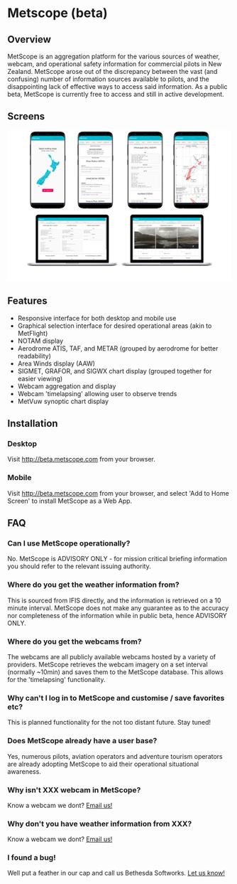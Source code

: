 # Metscope (beta)

## Overview

MetScope is an aggregation platform for the various sources of weather, webcam, and operational safety information for commercial pilots in New Zealand. MetScope arose out of the discrepancy between the vast (and confusing) number of information sources available to pilots, and the disappointing lack of effective ways to access said information. As a public beta, MetScope is currently free to access and still in active development.

## Screens

![Screens](/screens.png)

## Features

- Responsive interface for both desktop and mobile use
- Graphical selection interface for desired operational areas (akin to MetFlight)
- NOTAM display
- Aerodrome ATIS, TAF, and METAR (grouped by aerodrome for better readability)
- Area Winds display (AAW)
- SIGMET, GRAFOR, and SIGWX chart display (grouped together for easier viewing)
- Webcam aggregation and display
- Webcam 'timelapsing' allowing user to observe trends
- MetVuw synoptic chart display

## Installation

### Desktop

Visit http://beta.metscope.com from your browser.

### Mobile

Visit http://beta.metscope.com from your browser, and select 'Add to Home Screen' to install MetScope as a Web App.

## FAQ

### Can I use MetScope operationally?

No. MetScope is ADVISORY ONLY - for mission critical briefing information you should refer to the relevant issuing authority.

### Where do you get the weather information from?

This is sourced from IFIS directly, and the information is retrieved on a 10 minute interval. MetScope does not make any guarantee as to the accuracy nor completeness of the information while in public beta, hence ADVISORY ONLY.

### Where do you get the webcams from?

The webcams are all publicly available webcams hosted by a variety of providers. MetScope retrieves the webcam imagery on a set interval (normally ~10min) and saves them to the MetScope database. This allows for the 'timelapsing' functionality.

### Why can't I log in to MetScope and customise / save favorites etc?

This is planned functionality for the not too distant future. Stay tuned!

### Does MetScope already have a user base?

Yes, numerous pilots, aviation operators and adventure tourism operators are already adopting MetScope to aid their operational situational awareness.

### Why isn't XXX webcam in MetScope?

Know a webcam we dont? [Email us!](mailto:matt@mattchapman.io)

### Why don't you have weather information from XXX?

Know a webcam we dont? [Email us!](mailto:matt@mattchapman.io)

### I found a bug!

Well put a feather in our cap and call us Bethesda Softworks. [Let us know!](mailto:matt@mattchapman.io)
